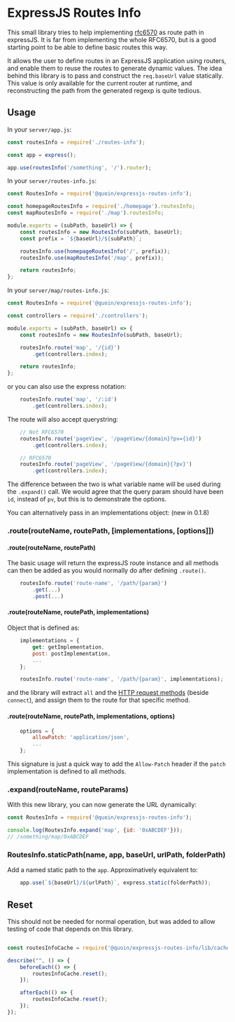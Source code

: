 # ExpressJS Routes Info

This small library tries to help implementing
[rfc6570](https://tools.ietf.org/html/rfc6570) as route path in expressJS. It is
far from implementing the whole RFC6570, but is a good starting point to be able
to define basic routes this way.

It allows the user to define routes in an ExpressJS application
using routers, and enable them to reuse the routes to generate dynamic values.
The idea behind this library is to pass and construct the `req.baseUrl` value
statically. This value is only available for the current router at runtime, and
reconstructing the path from the generated regexp is quite tedious.

## Usage

In your `server/app.js`:

```javascript
const routesInfo = require('./routes-info');

const app = express();

app.use(routesInfo('/something', '/').router);
```

In your `server/routes-info.js`:

```javascript
const RoutesInfo = require('@quoin/expressjs-routes-info');

const homepageRoutesInfo = require('./homepage').routesInfo;
const mapRoutesInfo = require('./map').routesInfo;

module.exports = (subPath, baseUrl) => {
    const routesInfo = new RoutesInfo(subPath, baseUrl);
    const prefix = `${baseUrl}/${subPath}`;

    routesInfo.use(homepageRoutesInfo('/', prefix));
    routesInfo.use(mapRoutesInfo('/map', prefix));

    return routesInfo;
};
```

In your `server/map/routes-info.js`:

```javascript
const RoutesInfo = require('@quoin/expressjs-routes-info');

const controllers = require('./controllers');

module.exports = (subPath, baseUrl) => {
    const routesInfo = new RoutesInfo(subPath, baseUrl);

    routesInfo.route('map', '/{id}')
        .get(controllers.index);

    return routesInfo;
};
```

or you can also use the express notation:

```javascript
    routesInfo.route('map', '/:id')
        .get(controllers.index);
```

The route will also accept querystring:

```javascript
    // Not RFC6570
    routesInfo.route('pageView', '/pageView/{domain}?pv={id}')
        .get(controllers.index);

    // RFC6570
    routesInfo.route('pageView', '/pageView/{domain}{?pv}')
        .get(controllers.index);
```

The difference between the two is what variable name will be used during the
`.expand()` call. We would agree that the query param should have been `id`,
instead of `pv`, but this is to demonstrate the options.

You can alternatively pass in an implementations object: (new in 0.1.8)

### .route(routeName, routePath, [implementations, [options]])

#### .route(routeName, routePath)

The basic usage will return the expressJS route instance and all methods can
then be added as you would normally do after defining `.route()`.

```javascript
    routesInfo.route('route-name', '/path/{param}')
        .get(...)
        .post(...)
```

#### .route(routeName, routePath, implementations)

Object that is defined as:

```javascript
    implementations = {
        get: getImplementation,
        post: postImplementation,
        ...
    };

    routesInfo.route('route-name', '/path/{param}', implementations);
```

and the library will extract `all` and the
[HTTP request methods](https://en.wikipedia.org/wiki/Hypertext_Transfer_Protocol#Request_methods)
(beside `connect`), and assign them to the route for that specific method.

#### .route(routeName, routePath, implementations, options)

```javascript
    options = {
        allowPatch: 'application/json',
        ...
    };
```

This signature is just a quick way to add the `Allow-Patch` header if the
`patch` implementation is defined to all methods.


### .expand(routeName, routeParams)

With this new library, you can now generate the URL dynamically:

```javascript
const RoutesInfo = require('@quoin/expressjs-routes-info');

console.log(RoutesInfo.expand('map', {id: '0xABCDEF'}));
// /something/map/0xABCDEF
```

### RoutesInfo.staticPath(name, app, baseUrl, urlPath, folderPath)

Add a named static path to the `app`. Approximatively equivalent to:

```javascript
    app.use(`${baseUrl}/${urlPath}`, express.static(folderPath));
```


## Reset

This should not be needed for normal operation, but was added to allow testing
of code that depends on this library.

```javascript

const routesInfoCache = require('@quoin/expressjs-routes-info/lib/cache');

describe("", () => {
    beforeEach(() => {
        routesInfoCache.reset();
    });

    afterEach(() => {
        routesInfoCache.reset();
    });
});
```
